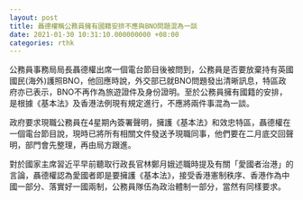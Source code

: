 ```yaml
---
layout: post
title: 聶德權稱公務員擁有國籍安排不應與BNO問題混為一談
date: 2021-01-30 10:31:10.000000000 +08:00
categories: rthk
---
```


公務員事務局局長聶德權出席一個電台節目後被問到，公務員是否要放棄持有英國國民(海外)護照BNO，他回應時說，外交部已就BNO問題發出清晰訊息，特區政府亦已表示，BNO不再作為旅遊證件及身份證明。至於公務員擁有國籍的安排，是根據《基本法》及香港法例現有規定進行，不應將兩件事混為一談。

政府要求現職公務員在4星期內簽署聲明，擁護《基本法》和效忠特區，聶德權在一個電台節目說，現時已將所有相關文件發送予現職同事，他們要在二月底交回聲明，部門會先整理，再由局方跟進。

對於國家主席習近平早前聽取行政長官林鄭月娥述職時提及有關「愛國者治港」的言論，聶德權認為愛國者即是要擁護《基本法》，接受香港憲制秩序、香港作為中國一部分、落實好一國兩制，公務員隊伍為政治體制一部分，當然有同樣要求。
